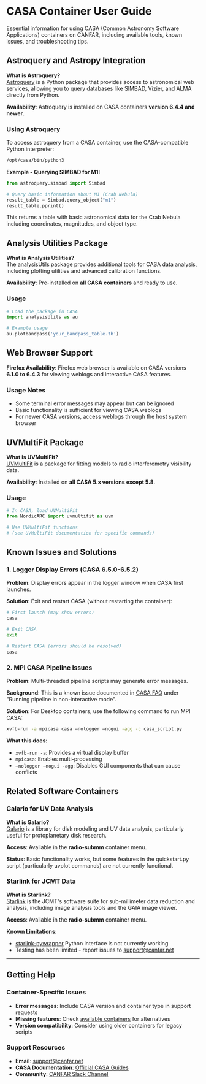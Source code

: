 # CASA Container User Guide

Essential information for using CASA (Common Astronomy Software Applications) containers on CANFAR, including available tools, known issues, and troubleshooting tips.

## Astroquery and Astropy Integration

**What is Astroquery?**  
[Astroquery](https://astroquery.readthedocs.io/en/latest/) is a Python package that provides access to astronomical web services, allowing you to query databases like SIMBAD, Vizier, and ALMA directly from Python.

**Availability**: Astroquery is installed on CASA containers **version 6.4.4 and newer**.

### Using Astroquery

To access astroquery from a CASA container, use the CASA-compatible Python interpreter:

```bash
/opt/casa/bin/python3
```

**Example - Querying SIMBAD for M1:**

```python
from astroquery.simbad import Simbad

# Query basic information about M1 (Crab Nebula)
result_table = Simbad.query_object("m1")
result_table.pprint()
```

This returns a table with basic astronomical data for the Crab Nebula including coordinates, magnitudes, and object type.

## Analysis Utilities Package

**What is Analysis Utilities?**  
The [analysisUtils package](https://casaguides.nrao.edu/index.php/Analysis_Utilities) provides additional tools for CASA data analysis, including plotting utilities and advanced calibration functions.

**Availability**: Pre-installed on **all CASA containers** and ready to use.

### Usage

```python
# Load the package in CASA
import analysisUtils as au

# Example usage
au.plotbandpass('your_bandpass_table.tb')
```

## Web Browser Support

**Firefox Availability**: Firefox web browser is available on CASA versions **6.1.0 to 6.4.3** for viewing weblogs and interactive CASA features.

### Usage Notes
- Some terminal error messages may appear but can be ignored
- Basic functionality is sufficient for viewing CASA weblogs
- For newer CASA versions, access weblogs through the host system browser

## UVMultiFit Package

**What is UVMultiFit?**  
[UVMultiFit](https://github.com/onsala-space-observatory/UVMultiFit/blob/master/INSTALL.md) is a package for fitting models to radio interferometry visibility data.

**Availability**: Installed on **all CASA 5.x versions except 5.8**.

### Usage

```python
# In CASA, load UVMultiFit
from NordicARC import uvmultifit as uvm

# Use UVMultiFit functions
# (see UVMultiFit documentation for specific commands)
```

## Known Issues and Solutions

### 1. Logger Display Errors (CASA 6.5.0-6.5.2)

**Problem**: Display errors appear in the logger window when CASA first launches.

**Solution**: Exit and restart CASA (without restarting the container):

```bash
# First launch (may show errors)
casa

# Exit CASA
exit

# Restart CASA (errors should be resolved)
casa
```

### 2. MPI CASA Pipeline Issues

**Problem**: Multi-threaded pipeline scripts may generate error messages.

**Background**: This is a known issue documented in [CASA FAQ](https://casadocs.readthedocs.io/en/latest/notebooks/frequently-asked-questions.html) under "Running pipeline in non-interactive mode".

**Solution**: For Desktop containers, use the following command to run MPI CASA:

```bash
xvfb-run -a mpicasa casa —nologger —nogui -agg -c casa_script.py
```

**What this does**: 
- `xvfb-run -a`: Provides a virtual display buffer
- `mpicasa`: Enables multi-processing
- `—nologger —nogui -agg`: Disables GUI components that can cause conflicts

## Related Software Containers

### Galario for UV Data Analysis

**What is Galario?**  
[Galario](https://mtazzari.github.io/galario) is a library for disk modeling and UV data analysis, particularly useful for protoplanetary disk research.

**Access**: Available in the **radio-submm** container menu.

**Status**: Basic functionality works, but some features in the quickstart.py script (particularly uvplot commands) are not currently functional.

### Starlink for JCMT Data

**What is Starlink?**  
[Starlink](https://starlink.eao.hawaii.edu/starlink) is the JCMT's software suite for sub-millimeter data reduction and analysis, including image analysis tools and the GAIA image viewer.

**Access**: Available in the **radio-submm** container menu.

**Known Limitations**: 
- [starlink-pywrapper](https://starlink-pywrapper.readthedocs.io/en/latest/) Python interface is not currently working
- Testing has been limited - report issues to [support@canfar.net](mailto:support@canfar.net)

---

## Getting Help

### Container-Specific Issues
- **Error messages**: Include CASA version and container type in support requests  
- **Missing features**: Check [available containers](../reference-material/available-containers.md) for alternatives
- **Version compatibility**: Consider using older containers for legacy scripts

### Support Resources
- **Email**: [support@canfar.net](mailto:support@canfar.net)  
- **CASA Documentation**: [Official CASA Guides](https://casaguides.nrao.edu/)
- **Community**: [CANFAR Slack Channel](https://cadc.slack.com/archives/C01K60U5Q87)
